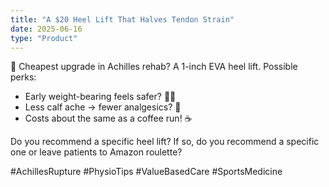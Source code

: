 ```yaml
---
title: "A $20 Heel Lift That Halves Tendon Strain"
date: 2025-06-16
type: "Product"
---
```


💸 Cheapest upgrade in Achilles rehab? A 1-inch EVA heel lift.
Possible perks:

- Early weight-bearing feels safer? 🚶‍♂️
- Less calf ache → fewer analgesics? 💊
- Costs about the same as a coffee run! ☕

Do you recommend a specific heel lift? If so, do you recommend a specific one or leave patients to Amazon roulette?

 #AchillesRupture #PhysioTips #ValueBasedCare #SportsMedicine

